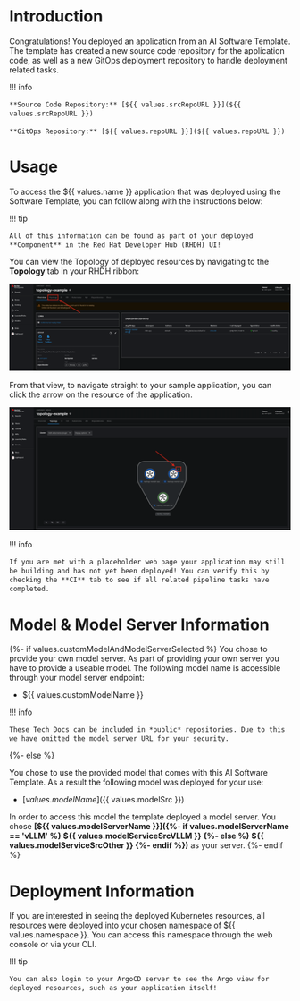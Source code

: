 # **Introduction**

Congratulations! You deployed an application from an AI Software Template. The template has created a new source code repository for the application code, as well as a new GitOps deployment repository to handle deployment related tasks.

!!! info

    **Source Code Repository:** [${{ values.srcRepoURL }}](${{ values.srcRepoURL }})

    **GitOps Repository:** [${{ values.repoURL }}](${{ values.repoURL }})

# **Usage**

To access the ${{ values.name }} application that was deployed using the Software Template, you can follow along with the instructions below:

!!! tip

    All of this information can be found as part of your deployed **Component** in the Red Hat Developer Hub (RHDH) UI!

You can view the Topology of deployed resources by navigating to the **Topology** tab in your RHDH ribbon:

![Topology Ribbon](./images/topology-ribbon.png)

From that view, to navigate straight to your sample application, you can click the arrow on the resource of the application.

![Topology View Application Link](./images/topology-app-link.png)

!!! info

    If you are met with a placeholder web page your application may still be building and has not yet been deployed! You can verify this by checking the **CI** tab to see if all related pipeline tasks have completed.

# **Model & Model Server Information**

{%- if values.customModelAndModelServerSelected %}
You chose to provide your own model server. As part of providing your own server you have to provide a useable model. The following model name is accessible through your model server endpoint:

- ${{ values.customModelName }}

!!! info

    These Tech Docs can be included in *public* repositories. Due to this we have omitted the model server URL for your security.
{%- else %}

You chose to use the provided model that comes with this AI Software Template. As a result the following model was deployed for your use:

- [${{ values.modelName }}](${{ values.modelSrc }})

In order to access this model the template deployed a model server. You chose **[${{ values.modelServerName }}]({%- if values.modelServerName == 'vLLM' %} ${{ values.modelServiceSrcVLLM }} {%- else %} ${{ values.modelServiceSrcOther }} {%- endif %})** as your server.
{%- endif %}

# **Deployment Information**

If you are interested in seeing the deployed Kubernetes resources, all resources were deployed into your chosen namespace of ${{ values.namespace }}. You can access this namespace through the web console or via your CLI.

!!! tip

    You can also login to your ArgoCD server to see the Argo view for deployed resources, such as your application itself!
